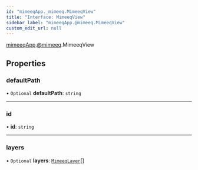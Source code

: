 ```yaml
---
id: "mimeeqApp._mimeeq.MimeeqView"
title: "Interface: MimeeqView"
sidebar_label: "mimeeqApp.@mimeeq.MimeeqView"
custom_edit_url: null
---
```


[mimeeqApp](../modules/mimeeqApp.md).[@mimeeq](../namespaces/mimeeqApp._mimeeq.md).MimeeqView

## Properties

### defaultPath

• `Optional` **defaultPath**: `string`

___

### id

• **id**: `string`

___

### layers

• `Optional` **layers**: [`MimeeqLayer`](mimeeqApp._mimeeq.MimeeqLayer.md)[]
